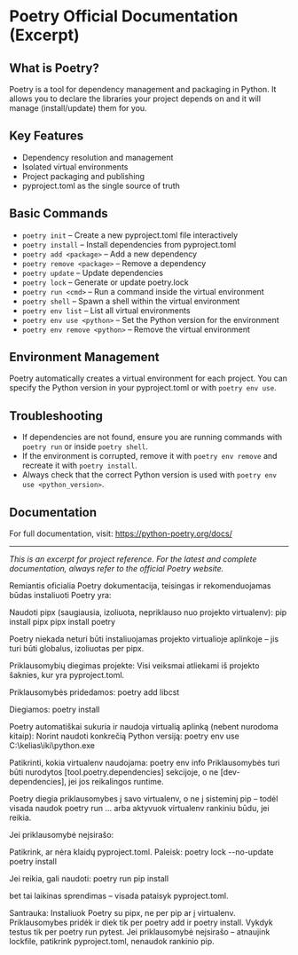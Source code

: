 # Poetry Official Documentation (Excerpt)

## What is Poetry?
Poetry is a tool for dependency management and packaging in Python. It allows you to declare the libraries your project depends on and it will manage (install/update) them for you.

## Key Features
- Dependency resolution and management
- Isolated virtual environments
- Project packaging and publishing
- pyproject.toml as the single source of truth

## Basic Commands
- `poetry init` – Create a new pyproject.toml file interactively
- `poetry install` – Install dependencies from pyproject.toml
- `poetry add <package>` – Add a new dependency
- `poetry remove <package>` – Remove a dependency
- `poetry update` – Update dependencies
- `poetry lock` – Generate or update poetry.lock
- `poetry run <cmd>` – Run a command inside the virtual environment
- `poetry shell` – Spawn a shell within the virtual environment
- `poetry env list` – List all virtual environments
- `poetry env use <python>` – Set the Python version for the environment
- `poetry env remove <python>` – Remove the virtual environment

## Environment Management
Poetry automatically creates a virtual environment for each project. You can specify the Python version in your pyproject.toml or with `poetry env use`.

## Troubleshooting
- If dependencies are not found, ensure you are running commands with `poetry run` or inside `poetry shell`.
- If the environment is corrupted, remove it with `poetry env remove` and recreate it with `poetry install`.
- Always check that the correct Python version is used with `poetry env use <python_version>`.

## Documentation
For full documentation, visit: https://python-poetry.org/docs/

---
*This is an excerpt for project reference. For the latest and complete documentation, always refer to the official Poetry website.*


Remiantis oficialia Poetry dokumentacija, teisingas ir rekomenduojamas būdas instaliuoti Poetry yra:

Naudoti pipx (saugiausia, izoliuota, nepriklauso nuo projekto virtualenv):
pip install pipx
pipx install poetry

Poetry niekada neturi būti instaliuojamas projekto virtualioje aplinkoje – jis turi būti globalus, izoliuotas per pipx.

Priklausomybių diegimas projekte:
Visi veiksmai atliekami iš projekto šaknies, kur yra pyproject.toml.

Priklausomybės pridedamos:
poetry add libcst

Diegiamos:
poetry install

Poetry automatiškai sukuria ir naudoja virtualią aplinką (nebent nurodoma kitaip):
Norint naudoti konkrečią Python versiją:
poetry env use C:\kelias\iki\python.exe

Patikrinti, kokia virtualenv naudojama:
poetry env info
Priklausomybės turi būti nurodytos [tool.poetry.dependencies] sekcijoje, o ne [dev-dependencies], jei jos reikalingos runtime.

Poetry diegia priklausomybes į savo virtualenv, o ne į sisteminį pip – todėl visada naudok poetry run ... arba aktyvuok virtualenv rankiniu būdu, jei reikia.

Jei priklausomybė neįsirašo:

Patikrink, ar nėra klaidų pyproject.toml.
Paleisk:
poetry lock --no-update
poetry install

Jei reikia, gali naudoti:
poetry run pip install <package>

bet tai laikinas sprendimas – visada pataisyk pyproject.toml.

Santrauka:
Instaliuok Poetry su pipx, ne per pip ar į virtualenv.
Priklausomybes pridėk ir diek tik per poetry add ir poetry install.
Vykdyk testus tik per poetry run pytest.
Jei priklausomybė neįsirašo – atnaujink lockfile, patikrink pyproject.toml, nenaudok rankinio pip.
